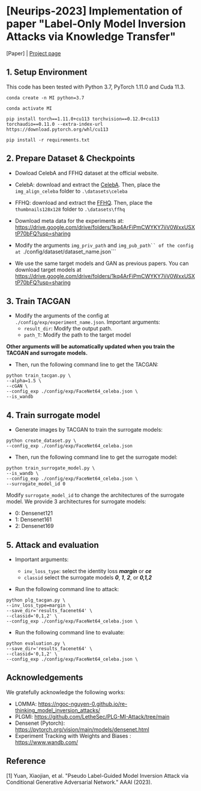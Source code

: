 # [Neurips-2023] Implementation of paper "Label-Only Model Inversion Attacks via Knowledge Transfer"

[Paper] | [Project page](https://ngoc-nguyen-0.github.io/lokt/)

## 1. Setup Environment
This code has been tested with Python 3.7, PyTorch 1.11.0 and Cuda 11.3. 

```
conda create -n MI python=3.7

conda activate MI

pip install torch==1.11.0+cu113 torchvision==0.12.0+cu113 torchaudio==0.11.0 --extra-index-url https://download.pytorch.org/whl/cu113

pip install -r requirements.txt
```

## 2. Prepare Dataset & Checkpoints

* Dowload CelebA and FFHQ dataset at the official website.
- CelebA: download and extract the [CelebA](https://mmlab.ie.cuhk.edu.hk/projects/CelebA.html). Then, place the `img_align_celeba` folder to `.\datasets\celeba`

- FFHQ: download and extract the [FFHQ](https://github.com/NVlabs/ffhq-dataset). Then, place the `thumbnails128x128` folder to `.\datasets\ffhq`

* Download meta data for the experiments at: https://drive.google.com/drive/folders/1kq4ArFiPmCWYKY7iiV0WxxUSXtP70bFQ?usp=sharing

* Modify the arguments ```img_priv_path``` and ```img_pub_path`` of the config at ```./config/dataset/dataset_name.json```

* We use the same target models and GAN as previous papers. You can download target models at https://drive.google.com/drive/folders/1kq4ArFiPmCWYKY7iiV0WxxUSXtP70bFQ?usp=sharing


## 3. Train TACGAN
* Modify the arguments of the config at ```./config/exp/experiment_name.json```. Important arguments:
  * `result_dir`: Modify the output path.
  * `path_T`: Modify the path to the target model
    
**Other arguments will be automatically updated when you train the TACGAN and surrogate models.**

* Then, run the following command line to get the TACGAN:

```
python train_tacgan.py \
--alpha=1.5 \
--cGAN \
--config_exp ./config/exp/FaceNet64_celeba.json \
--is_wandb 
```

## 4. Train surrogate model
* Generate images by TACGAN to train the surrogate models:

```
python create_dataset.py \
--config_exp ./config/exp/FaceNet64_celeba.json 
```

* Then, run the following command line to get the surrogate model:
  
```
python train_surrogate_model.py \
--is_wandb \
--config_exp ./config/exp/FaceNet64_celeba.json \
--surrogate_model_id 0 
```

Modify ```surrogate_model_id``` to change the architectures of the surrogate model. We provide 3 architectures for surrogate models:
* 0: Densenet121
* 1: Densenet161
* 2: Densenet169

  
## 5. Attack and evaluation
* Important arguments:
  * `inv_loss_type`: select the identity loss ***margin*** or ***ce***
  * `classid` select the surrogate models ***0***, ***1***, ***2***, or ***0,1,2***

* Run the following command line to attack:

```
python plg_tacgan.py \
--inv_loss_type=margin \
--save_dir='results_facenet64' \
--classid='0,1,2' \
--config_exp ./config/exp/FaceNet64_celeba.json \
```



* Run the following command line to evaluate:

```
python evaluation.py \
--save_dir='results_facenet64' \
--classid='0,1,2' \
--config_exp ./config/exp/FaceNet64_celeba.json \

```


## Acknowledgements
We gratefully acknowledge the following works:
- LOMMA: https://ngoc-nguyen-0.github.io/re-thinking_model_inversion_attacks/
- PLGMI: https://github.com/LetheSec/PLG-MI-Attack/tree/main
- Densenet (Pytorch): https://pytorch.org/vision/main/models/densenet.html
- Experiment Tracking with Weights and Biases : https://www.wandb.com/


## Reference
<a id="1">[1]</a> 
Yuan, Xiaojian, et al. "Pseudo Label-Guided Model Inversion Attack via Conditional Generative Adversarial Network." AAAI (2023).







